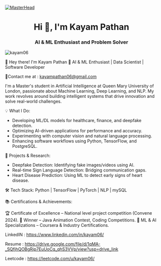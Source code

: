 [![MasterHead](https://raw.githubusercontent.com/sagar-viradiya/sagar-viradiya/master/resources/banner.png)](https://Kayam06.io)
<h1 align="center">Hi 👋, I'm Kayam Pathan</h1>
<h3 align="center">AI & ML Enthusiast and Problem Solver</h3>

<p align="left"> <img src="https://komarev.com/ghpvc/?username=kayam06&label=Profile%20views&color=0e75b6&style=flat" alt="kayam06" /> </p>

👋 Hey there! I'm Kayam Pathan
🔹 AI & ML Enthusiast | Data Scientist | Software Developer

🔹Contact me at : kayampathan06@gmail.com

I'm a Master's student in Artificial Intelligence at Queen Mary University of London, passionate about Machine Learning, Deep Learning, and NLP. My work revolves around building intelligent systems that drive innovation and solve real-world challenges.

💡 What I Do:

- Developing ML/DL models for healthcare, finance, and deepfake detection.
- Optimizing AI-driven applications for performance and accuracy.
- Experimenting with computer vision and natural language processing.
- Enhancing software workflows using Python, TensorFlow, and PostgreSQL.


🚀 Projects & Research:

- Deepfake Detection: Identifying fake images/videos using AI.
- Real-time Sign Language Detection: Bridging communication gaps.
- Heart Disease Prediction: Using ML to detect early signs of heart disease.

  
🛠 Tech Stack:
Python | TensorFlow | PyTorch | NLP | mySQL 

📚 Certifications & Achievements:

🏆 Certificate of Excellence – National level project competition (Convene 2024).
🥇 Winner – Java Animation Contest, Coding Competitions.
📜 ML & AI Specializations – Coursera & Industry Certifications.

LinkedIN : https://www.linkedin.com/in/kayam06/

Resume : https://drive.google.com/file/d/1qMA-_SQfjhQOBgRip7EuUoCq_qhS3VVp/view?usp=drive_link

Leetcode : https://leetcode.com/u/kayam06/
